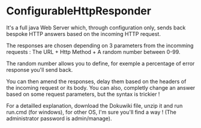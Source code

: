 # ConfigurableHttpResponder
It's a full java Web Server which, through configuration only, sends back bespoke HTTP answers based on the incoming HTTP request.

The responses are chosen depending on 3 parameters from the incomming requests : The URL + Http Method + A random number between 0-99.

The random number allows you to define, for exemple a percentage of error response you'll send back.

You can then amend the responses, delay them based on the headers of the incoming request or its body. You can also, completly change an answer based on some request parameters, but the syntax is trickier !

For a detailled explanation, download the Dokuwiki file, unzip it and run run.cmd (for windows), for other OS, I'm sure you'll find a way ! (The administrator password is admin/manage).
